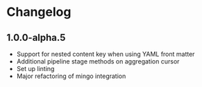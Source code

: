 # Changelog

## 1.0.0-alpha.5

- Support for nested content key when using YAML front matter
- Additional pipeline stage methods on aggregation cursor
- Set up linting
- Major refactoring of mingo integration
